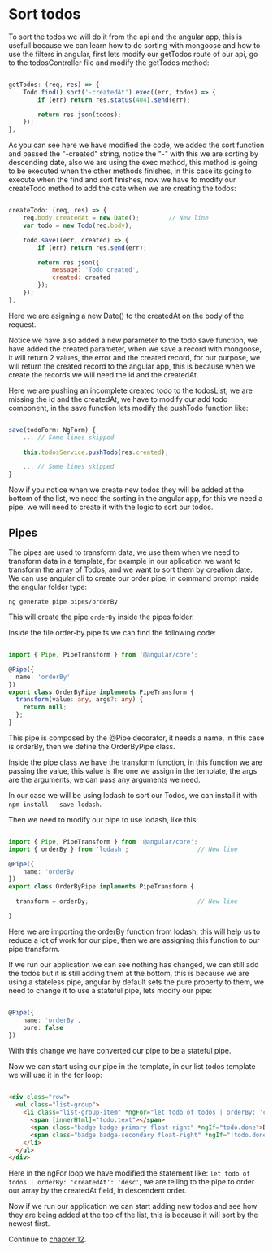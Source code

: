 # Sort todos

To sort the todos we will do it from the api and the angular app, this is usefull because we can learn how to do sorting with mongoose and how to use the filters in angular, first lets modify our getTodos route of our api, go to the todosController file and modify the getTodos method:

```javascript

getTodos: (req, res) => {
    Todo.find().sort('-createdAt').exec((err, todos) => {
        if (err) return res.status(404).send(err);

        return res.json(todos);
    });
},

```

As you can see here we have modified the code, we added the sort function and passed the "-created" string, notice the "-" with this we are sorting by descending date, also we are using the exec method, this method is going to be executed when the other methods finishes, in this case its going to execute when the find and sort finishes, now we have to modify our createTodo method to add the date when we are creating the todos:


```javascript

createTodo: (req, res) => {
    req.body.createdAt = new Date();        // New line
    var todo = new Todo(req.body);

    todo.save((err, created) => {
        if (err) return res.send(err);

        return res.json({ 
            message: 'Todo created', 
            created: created 
        });
    });
},

```

Here we are asigning a new Date() to the createdAt on the body of the request.

Notice we have also added a new parameter to the todo.save function, we have added the created parameter, when we save a record with mongoose, it will return 2 values, the error and the created record, for our purpose, we will return the created record to the angular app, this is because when we create the records we will need the id and the createdAt.

Here we are pushing an incomplete created todo to the todosList, we are missing the id and the createdAt, we have to modify our add todo component, in the save function lets modify the pushTodo function like:

```javascript

save(todoForm: NgForm) {
    ... // Some lines skipped

    this.todosService.pushTodo(res.created); 

    ... // Some lines skipped
}

```

Now if you notice when we create new todos they will be added at the bottom of the list, we need the sorting in the angular app, for this we need a pipe, we will need to create it with the logic to sort our todos.

## Pipes

The pipes are used to transform data, we use them when we need to transform data in a template, for example in our aplication we want to transform the array of Todos, and we want to sort them by creation date. We can use angular cli to create our order pipe, in command prompt inside the angular folder type:

``` ng generate pipe pipes/orderBy ```

This will create the pipe ```orderBy``` inside the pipes folder.

Inside the file order-by.pipe.ts we can find the following code:

```typescript

import { Pipe, PipeTransform } from '@angular/core';

@Pipe({
  name: 'orderBy'
})
export class OrderByPipe implements PipeTransform {
  transform(value: any, args?: any) {
    return null;   
  };
}

```

This pipe is composed by the @Pipe decorator, it needs a name, in this case is orderBy, then we define the OrderByPipe class.

Inside the pipe class we have the transform function, in this function we are passing the value, this value is the one we assign in the template, the args are the arguments, we can pass any arguments we need.

In our case we will be using lodash to sort our Todos, we can install it with: ```npm install --save lodash```.

Then we need to modify our pipe to use lodash, like this:

```typescript

import { Pipe, PipeTransform } from '@angular/core';
import { orderBy } from 'lodash';                   // New line

@Pipe({
    name: 'orderBy'
})
export class OrderByPipe implements PipeTransform {

  transform = orderBy;                              // New line

}

```

Here we are importing the orderBy function from lodash, this will help us to reduce a lot of work for our pipe, then we are assigning this function to our pipe transform.

If we run our application we can see nothing has changed, we can still add the todos but it is still adding them at the bottom, this is because we are using a stateless pipe, angular by default sets the pure property to them, we need to change it to use a stateful pipe, lets modify our pipe:

```typescript

@Pipe({
    name: 'orderBy',
    pure: false
})

```

With this change we have converted our pipe to be a stateful pipe.

Now we can start using our pipe in the template, in our list todos template we will use it in the for loop:

```html

<div class="row">
  <ul class="list-group">
    <li class="list-group-item" *ngFor="let todo of todos | orderBy: 'createdAt': 'desc'">
      <span [innerHtml]="todo.text"></span>
      <span class="badge badge-primary float-right" *ngIf="todo.done">Done</span>
      <span class="badge badge-secondary float-right" *ngIf="!todo.done">Not done</span>
    </li>
  </ul>
</div>

```

Here in the ngFor loop we have modified the statement like: ```let todo of todos | orderBy: 'createdAt': 'desc'```, we are telling to the pipe to order our array by the createdAt field, in descendent order.

Now if we run our application we can start adding new todos and see how they are being added at the top of the list, this is because it will sort by the newest first.

Continue to [chapter 12](chapter12.md).